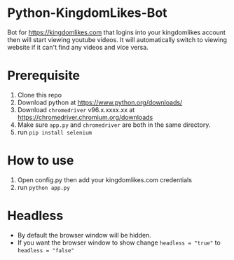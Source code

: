 # Python-KingdomLikes-Bot
Bot for https://kingdomlikes.com that logins into your kingdomlikes account then will start viewing youtube videos. It will automatically switch to viewing website if it can't find any videos and vice versa.

# Prerequisite

 1. Clone this repo
 2. Download python at https://www.python.org/downloads/
 3. Download `chromedriver` v96.x.xxxx.xx at https://chromedriver.chromium.org/downloads 
 4. Make sure `app.py` and `chromedriver` are both in the same directory.
 5. run `pip install selenium`

# How to use

 1. Open config.py then add your kingdomlikes.com credentials
 2. run `python app.py`

# Headless

 - By default the browser window will be hidden.
 - If you want the browser window to show change `headless = "true"` to `headless = "false"`

